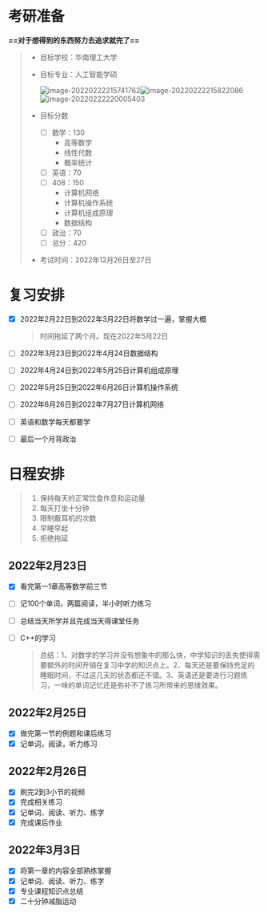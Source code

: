 # 考研准备

**==对于想得到的东西努力去追求就完了==**

> * 目标学校：华南理工大学
>
> * 目标专业：人工智能学硕
>
>   ![image-20220222215741762](https://s2.loli.net/2022/02/22/9D8OJFVe4rspakv.png)![image-20220222215822086](https://s2.loli.net/2022/02/22/H8ZtWcPxQSdbhDp.png)![image-20220222220005403](https://s2.loli.net/2022/02/22/scjeZIqRXlMdvWx.png)
>
> * 目标分数
>
>   - [ ] 数学：130
>     * 高等数学
>     * 线性代数
>     * 概率统计
>   - [ ] 英语：70
>   - [ ] 408：150
>     * 计算机网络
>     * 计算机操作系统
>     * 计算机组成原理
>     * 数据结构
>   - [ ] 政治：70
>   - [ ] 总分：420
>   
>* 考试时间：2022年12月26日至27日

# 复习安排

- [x] 2022年2月22日到2022年3月22日将数学过一遍，掌握大概

  > 时间拖延了两个月。现在2022年5月22日

- [ ] 2022年3月23日到2022年4月24日数据结构

- [ ] 2022年4月24日到2022年5月25日计算机组成原理

- [ ] 2022年5月25日到2022年6月26日计算机操作系统

- [ ] 2022年6月26日到2022年7月27日计算机网络

- [ ] 英语和数学每天都要学

- [ ] 最后一个月背政治

# 日程安排

> 1. 保持每天的正常饮食作息和运动量
> 2. 每天打坐十分钟
> 3. 限制戴耳机的次数
> 3. 早睡早起
> 3. 拒绝拖延

## 2022年2月23日

- [x] 看完第一1章高等数学前三节

- [ ] 记100个单词，两篇阅读，半小时听力练习

- [ ] 总结当天所学并且完成当天得课堂任务

- [ ] C++的学习

  > 总结：1、对数学的学习并没有想象中的那么快，中学知识的丢失使得需要额外的时间开销在复习中学的知识点上。2、每天还是要保持充足的睡眠时间，不过这几天的状态都还不错。3、英语还是要进行习题练习，一味的单词记忆还是弥补不了练习所带来的思维效果。

## 2022年2月25日

- [x] 做完第一节的例题和课后练习
- [x] 记单词，阅读，听力练习

## 2022年2月26日

- [x] 刷完2到3小节的视频
- [x] 完成相关练习
- [x] 记单词、阅读、听力、练字
- [x] 完成课后作业

## 2022年3月3日

- [x] 将第一章的内容全部熟练掌握
- [x] 记单词、阅读、听力、练字
- [x] 专业课程知识点总结
- [x] 二十分钟减脂运动
